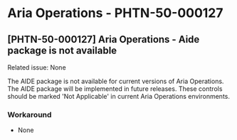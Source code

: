 # Aria Operations - PHTN-50-000127

## [PHTN-50-000127] Aria Operations - Aide package is not available
Related issue: None

The AIDE package is not available for current versions of Aria Operations. The AIDE package will be implemented in future releases. These controls should be marked 'Not Applicable' in current Aria Operations environments.

### Workaround
- None
